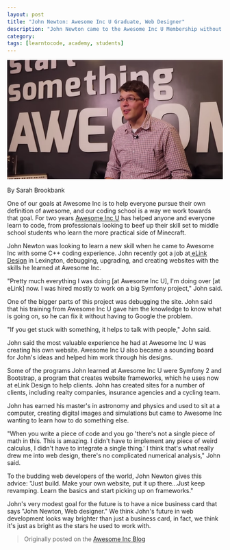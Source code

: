 ```yaml
---
layout: post
title: "John Newton: Awesome Inc U Graduate, Web Designer"
description: "John Newton came to the Awesome Inc U Membership without web development experience, and left with a coding job."
category: 
tags: [learntocode, academy, students]
---
```


![image alt text](/img/blog/john-newton-membership.png)

By Sarah Brookbank

One of our goals at Awesome Inc is to help everyone pursue their own definition of awesome, and our coding school is a way we work towards that goal. For two years [Awesome Inc U](http://www.awesomeincu.com/) has helped anyone and everyone learn to code, from professionals looking to beef up their skill set to middle school students who learn the more practical side of Minecraft.

<!--break-->

John Newton was looking to learn a new skill when he came to Awesome Inc with some C++ coding experience. John recently got a job at[ eLink Design](https://www.elinkdesign.com/) in Lexington, debugging, upgrading, and creating websites with the skills he learned at Awesome Inc. 

"Pretty much everything I was doing [at Awesome Inc U], I'm doing over [at eLink] now. I was hired mostly to work on a big Symfony project," John said.

One of the bigger parts of this project was debugging the site. John said that his training  from Awesome Inc U gave him the knowledge to know what is going on, so he can fix it without having to Google the problem.

"If you get stuck with something, it helps to talk with people," John said.

John said the most valuable experience he had at Awesome Inc U was creating his own website. Awesome Inc U also became a sounding board for John's ideas and helped him work through his designs.

Some of the programs John learned at Awesome Inc U were Symfony 2 and Bootstrap, a program that creates website frameworks, which he uses now at eLink Design to help clients. John has created sites for a number of clients, including realty companies, insurance agencies and a cycling team.

John has earned his master's in astronomy and physics and used to sit at a computer, creating digital images and simulations but came to Awesome Inc wanting to learn how to do something else.

"When you write a piece of code and you go 'there's not a single piece of math in this. This is amazing. I didn't have to implement any piece of weird calculus, I didn't have to integrate a single thing.' I think that's what really drew me into web design, there's no complicated numerical analysis," John said. 

To the budding web developers of the world, John Newton gives this advice: "Just build. Make your own website, put it up there...Just keep revamping. Learn the basics and start picking up on frameworks."

John's very modest goal for the future is to have a nice business card that says "John Newton, Web designer." We think John's future in web development looks way brighter than just a business card, in fact, we think it's just as bright as the stars he used to work with.
  
> Originally posted on the [Awesome Inc Blog](http://blog.awesomeinc.org/post/120552649816/john-newton-awesome-inc-u-graduate-web-designer)

<div class="a2a_kit a2a_kit_size_32 a2a_default_style">
	<a class="a2a_dd" href="https://www.addtoany.com/share"></a>
	<a class="a2a_button_facebook"></a>
	<a class="a2a_button_twitter"></a>
	<a class="a2a_button_linkedin"></a>
</div>
<script async src="https://static.addtoany.com/menu/page.js"></script>